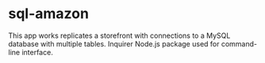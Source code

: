# sql-amazon

This app works replicates a storefront with connections to a MySQL database with multiple tables. Inquirer Node.js package used for command-line interface.
